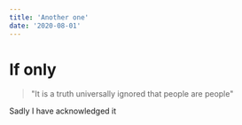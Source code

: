 ```yaml
---
title: 'Another one'
date: '2020-08-01'
---
```


# If only

> "It is a truth universally ignored that people are people"

Sadly I have acknowledged it

